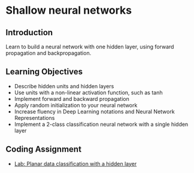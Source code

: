 # Shallow neural networks

## Introduction
Learn to build a neural network with one hidden layer, using forward propagation and backpropagation.

## Learning Objectives
* Describe hidden units and hidden layers
* Use units with a non-linear activation function, such as tanh
* Implement forward and backward propagation
* Apply random initialization to your neural network
* Increase fluency in Deep Learning notations and Neural Network Representations
* Implement a 2-class classification neural network with a single hidden layer

## Coding Assignment
* [Lab: Planar data classification with a hidden layer](./codes/Planar_data_classification_with_onehidden_layer_v6c.ipynb)

